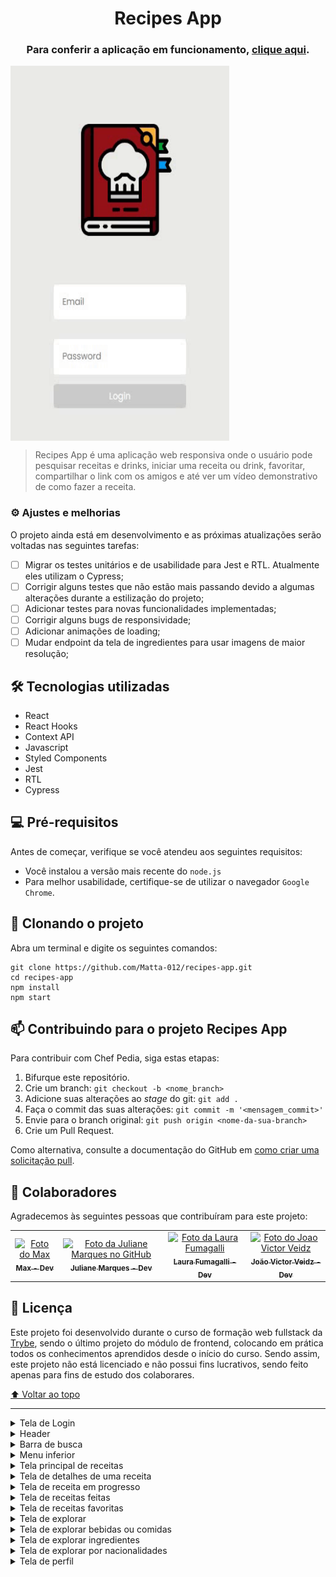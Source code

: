 <h1 align="center">Recipes App</h1>

<h3 align="center" >
  Para conferir a aplicação em funcionamento, <a href="https://main-group-3--frabjous-cactus-64ff07.netlify.app/">clique aqui</a>.
</h3>
<div style="width: 1024px">
  <div style="display: flex" align="center">
    <img src="https://github.com/fumagallilaura/recipes-app/blob/main-group-3/ezgif.com-gif-maker.gif?raw=true" alt="Gif da aplicação" width="350" height="600px">
  </div>
</div>

> Recipes App é uma aplicação web responsiva onde o usuário pode pesquisar receitas e drinks, iniciar uma receita ou drink, favoritar, compartilhar o link com os amigos e até ver um vídeo demonstrativo de como fazer a receita.
### ⚙️ Ajustes e melhorias

O projeto ainda está em desenvolvimento e as próximas atualizações serão voltadas nas seguintes tarefas:

- [ ] Migrar os testes unitários e de usabilidade para Jest e RTL. Atualmente eles utilizam o Cypress;
- [ ] Corrigir alguns testes que não estão mais passando devido a algumas alterações durante a estilização do projeto;
- [ ] Adicionar testes para novas funcionalidades implementadas;
- [ ] Corrigir alguns bugs de responsividade;
- [ ] Adicionar animações de loading;
- [ ] Mudar endpoint da tela de ingredientes para usar imagens de maior resolução;

## 🛠️ Tecnologias utilizadas

* React
* React Hooks
* Context API
* Javascript
* Styled Components
* Jest
* RTL
* Cypress

## 💻 Pré-requisitos

Antes de começar, verifique se você atendeu aos seguintes requisitos:

* Você instalou a versão mais recente do `node.js`
* Para melhor usabilidade, certifique-se de utilizar o navegador `Google Chrome`.

## 🚀 Clonando o projeto
Abra um terminal e digite os seguintes comandos:
```
git clone https://github.com/Matta-012/recipes-app.git
cd recipes-app
npm install
npm start
```

## 📫 Contribuindo para o projeto Recipes App

Para contribuir com Chef Pedia, siga estas etapas:

1. Bifurque este repositório.
2. Crie um branch: `git checkout -b <nome_branch>`
3. Adicione suas alterações ao _stage_ do git: `git add .`
4. Faça o commit das suas alterações: `git commit -m '<mensagem_commit>'`
5. Envie para o branch original: `git push origin <nome-da-sua-branch>`
6. Crie um Pull Request.

Como alternativa, consulte a documentação do GitHub em [como criar uma solicitação pull](https://help.github.com/en/github/collaborating-with-issues-and-pull-requests/creating-a-pull-request).

## 🤝 Colaboradores

Agradecemos às seguintes pessoas que contribuíram para este projeto:

<table>
  <tr>
    <td align="center">
      <a href="https://github.com/lelec0" target="_blank" rel="noopener noreferrer">
        <img src="https://avatars.githubusercontent.com/u/19829761?v=4" width="100px;" alt="Foto do Max"/><br>
        <sub>
          <b>Max - Dev</b>
        </sub>
      </a>
    </td>
    <td align="center">
      <a href="https://github.com/JulianeMarques" target="_blank" rel="noopener noreferrer">
        <img src="https://avatars.githubusercontent.com/u/82173605?v=4" width="100px;" alt="Foto da Juliane Marques no GitHub"/><br>
        <sub>
          <b>Juliane Marques - Dev</b>
        </sub>
      </a>
    </td>
    <td align="center">
      <a href="https://github.com/fumagallilaura" target="_blank" rel="noopener noreferrer">
        <img src="https://media-exp2.licdn.com/dms/image/C5603AQEZM6k65BGMKA/profile-displayphoto-shrink_800_800/0/1630885105577?e=1661385600&v=beta&t=VvCkb4wDqX5_bjjrsEHXoDqlOUNcyzDGuP4IMwpMOkw" width="100px;" alt="Foto da Laura Fumagalli"/><br>
        <sub>
          <b>Laura Fumagalli - Dev</b>
        </sub>
      </a>
    </td>
    <td align="center">
      <a href="https://github.com/Veidz" target="_blank" rel="noopener noreferrer">
        <img src="https://media-exp2.licdn.com/dms/image/C4D03AQHDnxeVX8l-zg/profile-displayphoto-shrink_800_800/0/1629390206290?e=1661385600&v=beta&t=op4s9l81Vkf2PI4ppkLjRUbQJuNbkxKY55WPGIx5cSk" width="100px;" alt="Foto do Joao Victor Veidz"/><br>
        <sub>
          <b>João Victor Veidz - Dev</b>
        </sub>
      </a>
    </td>
  </tr>
</table>

## 📝 Licença

Este projeto foi desenvolvido durante o curso de formação web fullstack da [Trybe](https://www.betrybe.com/), sendo o último projeto do módulo de frontend, colocando em prática todos os conhecimentos aprendidos desde o início do curso. Sendo assim, este projeto não está licenciado e não possui fins lucrativos, sendo feito apenas para fins de estudo dos colaborares.

[⬆ Voltar ao topo](#chef-pedia)<br>

---
  
  <details>
    <summary>Tela de Login</summary>

    - A pessoa deve conseguir escrever seu email no input de email;
    - A pessoa deve conseguir escrever sua senha no input de senha;
    - O formulário só seja válido após um email válido e uma senha de mais de 6 caracteres serem preenchidos;
    - 2 tokens são salvos no localStorage após a submissão, identificados pelas chaves mealsToken e cocktailsToken;
    - O e-mail da pessoa usuária é salvo no localStorage na chave user após a submissão;
    - A pessoa usuária é redirecionada para a tela principal de receitas de comidas após a submissão e validação com sucesso do login.
  </details>

  <details>
    <summary>Header</summary>

    - Existe um ícone para a tela de perfil, um título e um ícone para a busca;
    - A pessoa usuária é redirecionada para a tela de perfil ao clicar no botão de perfil;
    - O botão de busca, ao ser clicado, a barra de busca aparece. O mesmo serve para escondê-la.
  </details>

  <details>
    <summary>Barra de busca</summary>

    - A barra é posicionada logo abaixo do header e foram implementados 3 radio buttons: Ingrediente, Nome e Primeira letra;
    - A busca é feita na API de comidas caso a pessoa esteja na página de comidas e na de bebidas caso esteja na de bebidas;
    - Caso apenas uma receita seja encontrada, a pessoa é redirecionada para a tela de detalhes da receita, com o ID da mesma na URL;
    - As receitas são mostradas em cards caso mais de uma receita seja encontrada;
    - Um `alert` é exibido caso nenhuma receita seja encontrada.
  </details>

  <details>
    <summary>Menu inferior</summary>

    - O menu inferior é posicionado de forma fixa e apresenta 3 ícones: um para comidas, um para bebidas e outro para exploração;
    - O menu inferior é exibido apenas nas telas indicadas pelo protótipo;
    - A pessoa usuária é redirecionada para uma lista de cocktails ao clicar no ícone de bebidas;
    - A pessoa usuária é redirecionada para a tela de explorar ao clicar no ícone de exploração;
    - A pessoa usuária é redirecionada para uma lista de comidas ao clicar no ícone de comidas.
  </details>

  <details>
    <summary>Tela principal de receitas</summary>

    - Carregue as 12 primeiras receitas de comidas ou bebidas, uma em cada card
    - Implemente os botões de categoria para serem utilizados como filtro
    - Implemente o filtro das receitas através da API ao clicar no filtro de categoria
    - Implemente o filtro como um toggle, que se for selecionado de novo, o app deve retornar as receitas sem nenhum filtro
    - Implemente o filtro de categoria para que apenas um seja selecionado por vez
    - Desenvolva o filtro de categorias com a opção de filtrar por todas as categorias
    - Redirecione a pessoa usuária, ao clicar no card, para a tela de detalhes, que deve mudar a rota e conter o id da receita na URL
  </details>

  <details>
    <summary>Tela de detalhes de uma receita</summary>

    - Realize uma request para a API passando o `id` da receita que deve estar disponível nos parâmetros da URL
    - Desenvolva a tela de forma que contenha uma imagem da receita, o título, a categoria (ou se é ou não alcoólico), uma lista de ingredientes seguidos pelas quantidades, instruções, um vídeo do youtube "embedado" e recomendações
    - Implemente as recomendações, para receitas de comida, a recomendação deverá ser bebida e vice-versa
    - Implemente os cards de recomendação, onde serão 6 cards, mas mostrando apenas 2 e o scroll é horizontal, similar a um `carousel`
    - Desenvolva um botão de nome "Start Recipe" que deve ficar fixo na parte de baixo da tela o tempo todo
    - Implemente a solução de forma que caso a receita já tenha sido feita, o botão "Start Recipe" deve sumir
    - Implemente a solução de modo que caso a receita tenha sido iniciada mas não finalizada, o texto do botão deve ser "Continue Recipe"
    - Redirecione a pessoa usuária caso o botão "Start Recipe" seja clicado, a rota deve mudar para a tela de receita em progresso
    - Implemente um botão de compartilhar e um de favoritar a receita
    - Implemente a solução de forma que, ao clicar no botão de compartilhar, o link da receita dentro do app deve ser copiado para o clipboard e uma mensagem avisando que o link foi copiado deve aparecer
    - Implemente o ícone do coração (favorito) de maneira que, deve vir preenchido caso a receita esteja favoritada e "despreenchido" caso contrário
    - Implemente a lógica no botão de favoritar, caso seja clicado, o ícone do coração deve mudar seu estado atual, caso esteja preenchido deve mudar para "despreenchido" e vice-versa
    - Salve as receitas favoritas no `localStorage` na chave `favoriteRecipes`
  </details>

  <details>
    <summary>Tela de receita em progresso</summary>

    - Desenvolva a tela de maneira que contenha uma imagem da receita, seu titulo, sua categoria (ou se a bebida é alcoólica ou não) uma lista de ingredientes com suas respectivas quantidades e suas instruções
    - Desenvolva um checkbox para cada item da lista de ingredientes
    - Implemente uma lógica que, ao clicar no checkbox de um ingrediente, o nome dele deve ser "riscado" da lista
    - Salve o estado do progresso, que deve ser mantido caso a pessoa atualize a página ou volte para a mesma receita
    - Desenvolva a lógica de favoritar e compartilhar, a lógica da tela de detalhes de uma receita se aplica aqui
    - Implemente a solução de maneira que o botão de finalizar receita ('Finish Recipe') só pode estar habilitado quando todos os ingredientes estiverem _"checkados"_ (marcados)
    - Redirecione a pessoa usuária após clicar no botão de finalizar receita ('Finish Recipe'), para a página de receitas feitas, cuja rota deve ser `/receitas-feitas`
  </details>

  <details>
    <summary>Tela de receitas feitas</summary>

    - Implemente os elementos da tela de receitas feitas respeitando os atributos descritos no protótipo
    - Desenvolva a tela de maneira que, caso a receita do card seja uma comida, ela deve possuir: a foto da receita, o nome, a categoria, a nacionalidade, a data em que a pessoa fez a receita, as 2 primeiras tags retornadas pela API e um botão de compartilhar
    - Desenvolva a tela de maneira que, caso a receita do card seja uma bebida, ela deve possuir: a foto da receita, o nome, se é alcoólica, a data em que a pessoa fez a receita e um botão de compartilhar
    - Desenvolva a solução de maneira que o botão de compartilhar deve copiar a URL da tela de detalhes da receita para o clipboard
    - Implemente 2 botões que filtram as receitas por comida ou bebida e um terceiro que remove todos os filtros
    - Redirecione para a tela de detalhes da receita caso seja clicado na foto ou no nome da receita
  </details>

  <details>
    <summary>Tela de receitas favoritas</summary>

    - Implemente os elementos da tela de receitas favoritas (cumulativo com os atributos em comum com a tela de receitas feitas) respeitando os atributos descritos no protótipo
    - Desenvolva a tela de maneira que, caso a receita do card seja uma comida, ela deve possuir: a foto da receita, o nome, a categoria, a nacionalidade, um botão de compartilhar e um de "desfavoritar"
    - Desenvolva a tela de maneira que, caso a receita do card seja uma bebida, ela deve possuir: a foto da receita, o nome, se é alcoólica ou não, um botão de compartilhar e um de "desfavoritar"
    - Desenvolva a solução de maneira que o botão de compartilhar deve copiar a URL da tela de detalhes da receita para o clipboard
    - Desenvolva a solução de maneira que o botão de "desfavoritar" deve remover a receita da lista de receitas favoritas do `localStorage` e da tela
    - Implemente 2 botões que filtram as receitas por comida ou bebida e um terceiro que remove todos os filtros
    - Redirecione a pessoa usuária ao clicar na foto ou no nome da receita, a rota deve mudar para a tela de detalhes daquela receita
  </details>

  <details>
    <summary>Tela de explorar</summary>

    - Implemente os elementos da tela de explorar respeitando os atributos descritos no protótipo
    - Desenvolva a tela de maneira que tenha 2 botões: um para explorar comidas e o outro para explorar bebidas
    - Redirecione a pessoa usuária ao clicar em um dos botões, a rota deve mudar para a página de explorar comidas ou de explorar bebidas
  </details>

  <details>
    <summary>Tela de explorar bebidas ou comidas</summary>

    - Implemente os elementos da tela de explorar bebidas ou comidas respeitando os atributos descritos no protótipo
    - Desenvolva 3 botões: um para explorar por ingrediente, um para explorar por nacionalidade e um para pegar uma receita aleatória
    - Redirecione a pessoa usuária ao clicar em "By Ingredient", a rota deve mudar para a tela de explorar por ingredientes
    - Redirecione a pessoa usuária ao clicar em "By Nationality", a rota deve mudar para tela de explorar por nacionalidades
    - Redirecione a pessoa usuária ao clicar em "Surprise me!", a rota deve mudar para a tela de detalhes de uma receita, que deve ser escolhida de forma aleatória através da API
  </details>

  <details>
    <summary>Tela de explorar ingredientes</summary>

    - Implemente os elementos da tela de explorar ingredientes respeitando os atributos descritos no protótipo
    - Desenvolva cards para os 12 primeiros ingredientes, de forma que cada card contenha o nome do ingrediente e uma foto
    - Redireciona a pessoa usuária ao clicar no card do ingrediente, a rota deve mudar para tela principal de receitas mas mostrando apenas as receitas que contém o ingrediente escolhido
  </details>

  <details>
    <summary>Tela de explorar por nacionalidades</summary>

  - Implemente os elementos da tela de explorar por nacionalidades respeitando os atributos descritos no protótipo
  - Desenvolva as mesmas especificações da tela de receitas principal, com a diferença de que os filtros de categoria são substituídos por um dropdown
  - Implemente o dropdown de maneira que devem estar disponíveis todas as áreas retornadas da API, incluindo a opção "All", que retorna as receitas sem nenhum filtro
  - Implemente a rota que deve ser apenas `/explore/foods/nationalities`
  </details>

  <details>
    <summary>Tela de perfil</summary>

  - Implemente os elementos da tela de perfil respeitando os atributos descritos no protótipo
  - Implemente a solução de maneira que o e-mail da pessoa usuária deve estar visível
  - Implemente 3 botões: um de nome "Done Recipes", um de nome "Favorite Recipes" e um de nome "Logout"
  - Redirecione a pessoa usuária que, ao clicar no botão de "Favorite Recipes", a rota deve mudar para a tela de receitas favoritas
  - Redirecione a pessoa usuária que, ao clicar no botão de "Done Recipes", a rota deve mudar para a tela de receitas feitas
  - Redirecione a pessoa usuária que, ao clicar no botão de "Logout", o `localStorage` deve ser limpo e a rota deve mudar para a tela de login
  </details>

